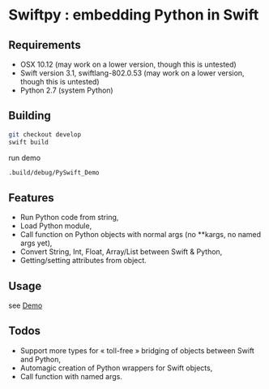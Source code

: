 # Swiftpy : embedding Python in Swift

## Requirements

- OSX 10.12 (may work on a lower version, though this is untested)
- Swift version 3.1, swiftlang-802.0.53 (may work on a lower version, though this is untested)
- Python 2.7 (system Python)

## Building

```bash
git checkout develop
swift build
```

run demo

```bash
.build/debug/PySwift_Demo
```

## Features

- Run Python code from string,
- Load Python module,
- Call function on Python objects with normal args (no **kargs, no named args yet),
- Convert String, Int, Float, Array/List between Swift & Python,
- Getting/setting attributes from object.

## Usage

see [Demo](src/PySwift_Demo/main.swift)

## Todos

- Support more types for « toll-free » bridging of objects between Swift and Python,
- Automagic creation of Python wrappers for Swift objects,
- Call function with named args.
